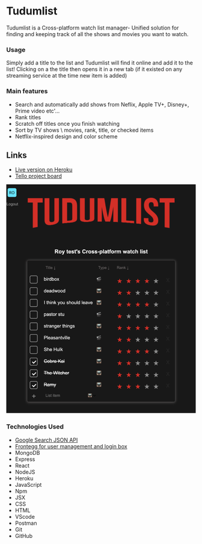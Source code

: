 # Tudumlist
Tudumlist is a Cross-platform watch list manager-
Unified solution for finding and keeping track of all the shows and movies you want to watch.

### Usage
Simply add a title to the list and Tudumlist will find it online and add it to the list!
Clicking on a the title then opens it in a new tab (if it existed on any streaming service at the time new item is added)

### Main features
- Search and automatically add shows from  Neflix, Apple TV+, Disney+, Prime video etc'...
- Rank titles
- Scratch off titles once you finish watching
- Sort by TV shows \ movies, rank, title, or checked items
- Netflix-inspired design and color scheme

## Links
- [Live version on Heroku](https://tudumlist.herokuapp.com/)
- [Tello project board](https://trello.com/b/medFA55I/tudum-list-netflix-themed-react-to-do-app)

![screenshot](/public/screenshot.png)

### Technologies Used
- [Google Search JSON API](https://developers.google.com/custom-search/v1/introduction)
- [Frontegg for user management and login box](https://frontegg.com/)
- MongoDB
- Express
- React
- NodeJS
- Heroku
- JavaScript
- Npm
- JSX
- CSS
- HTML
- VScode
- Postman
- Git
- GitHub